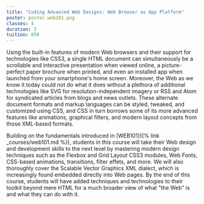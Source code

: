 ```yaml
---
title: "Coding Advanced Web Designs: Web Browser as App Platform"
poster: poster.web201.png
classes: 4
duration: 3
tuition: 850
---
```


Using the built-in features of modern Web browsers and their support for technologies like CSS3, a single HTML document can simultaneously be a scrollable and interactive presentation when viewed online, a picture-perfect paper brochure when printed, and even an installed app when launched from your smartphone's home screen. Moreover, the Web as we know it today could not do what it does without a plethora of additional technologies like SVG for resolution-independent imagery or RSS and Atom for syndicated articles from blogs and news outlets. These alternate document formats and markup languages can be styled, tweaked, and customized using CSS, and CSS in turn borrows some of its more advanced features like animations, graphical filters, and modern layout concepts from those XML-based formats.

Building on the fundamentals introduced in [WEB101]({% link _courses/web101.md %}), students in this course will take their Web design and development skills to the next level by mastering modern design techniques such as the Flexbox and Grid Layout CSS3 modules, Web Fonts, CSS-based animations, transitions, filter effets, and more. We will also thoroughly cover the Scalable Vector Graphics XML dialect, which is increasingly found embedded directly into Web pages. By the end of this course, students will have added techniques and technologies to their toolkit beyond mere HTML for a much broader view of what "the Web" is and what they can do with it.
